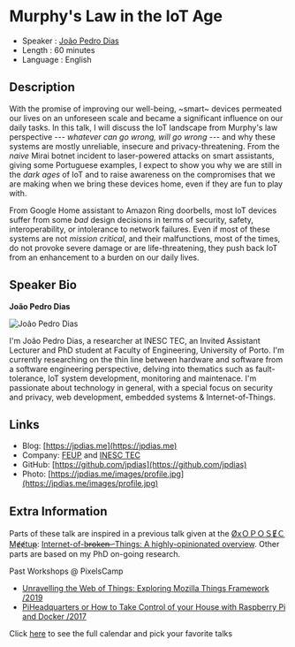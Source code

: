 Murphy's Law in the IoT Age
=================================================

* Speaker   : [João Pedro Dias](https://pixels.camp/jpdias)
* Length    : 60 minutes
* Language  : English

Description
-----------

With the promise of improving our well-being, ~smart~ devices permeated our lives on an unforeseen scale and became a significant influence on our daily tasks. In this talk, I will discuss the IoT landscape from Murphy's law perspective --- *whatever can go wrong, will go wrong* --- and why these systems are mostly unreliable, insecure and privacy-threatening. From the *naive* Mirai botnet incident to laser-powered attacks on smart assistants, giving some Portuguese examples, I expect to show you why we are still in the *dark ages* of IoT and to raise awareness on the compromises that we are making when we bring these devices home, even if they are fun to play with.

From Google Home assistant to Amazon Ring doorbells, most IoT devices suffer from some *bad* design decisions in terms of security, safety, interoperability, or intolerance to network failures. Even if most of these systems are not *mission critical*, and their malfunctions, most of the times, do not provoke severe damage or are life-threatening, they push back IoT from an enhancement to a burden on our daily lives.

Speaker Bio
-----------

**João Pedro Dias**

![João Pedro Dias](https://avatars3.githubusercontent.com/u/3944845?v=4)

I'm João Pedro Dias, a researcher at INESC TEC, an Invited Assistant Lecturer and PhD student at Faculty of Engineering, University of Porto. I'm currently researching on the thin line between hardware and software from a software engineering perspective, delving into thematics such as fault-tolerance, IoT system development, monitoring and maintenace. I'm passionate about technology in general, with a special focus on security and privacy, web development, embedded systems & Internet-of-Things.

Links
-----

* Blog: [https://jpdias.me](https://jpdias.me)
* Company: [FEUP](https://www.fe.up.pt/) and [INESC TEC](https://inesctec.pt/)
* GitHub: [https://github.com/jpdias](https://github.com/jpdias)
* Photo: [https://jpdias.me/images/profile.jpg](https://jpdias.me/images/profile.jpg)

Extra Information
-----------------

Parts of these talk are inspired in a previous talk given at the [ØxＯＰＯＳɆＣ Mɇɇtuᵽ](https://www.meetup.com/0xOPOSEC/): [Internet-of-b̶r̶o̶k̶e̶n̶ -Things: A highly-opinionated overview](https://speakerdeck.com/jpdias/internet-of-broken-things). Other parts are based on my PhD on-going research.

Past Workshops @ PixelsCamp
- [Unravelling the Web of Things: Exploring Mozilla Things Framework /2019](https://github.com/PixelsCamp/talks/blob/master/2019/unravelling-the-web-of-things_joao-pedro-dias.md)
- [PiHeadquarters or How to Take Control of your House with Raspberry Pi and Docker /2017](https://github.com/PixelsCamp/talks/blob/master/2017/take_control_of_your_house_with_rpi_and_docker-joao_pedro_dias.md)

Click [here][1] to see the full calendar and pick your favorite talks

[1]: https://pixels.camp/schedule/
